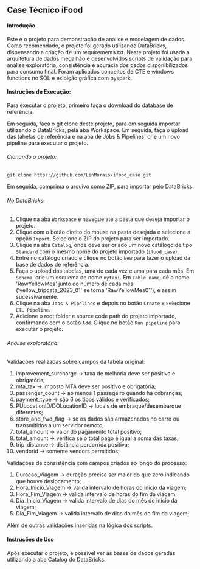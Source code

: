 ## Case Técnico iFood

#### Introdução
Este é o projeto para demonstração de análise e modelagem de dados. Como recomendado, o projeto foi gerado utilizando DataBricks, dispensando a criação de um requirements.txt. 
Neste projeto foi usada a arquitetura de dados medalhão e desenvolvidos scripts de validação para análise exploratória, consistência e acurácia dos dados disponibilizados para consumo final. Foram aplicados conceitos de CTE e windows functions no SQL e exibição gráfica com pyspark.

#### Instruções de Execução:
Para executar o projeto, primeiro faça o download do database de referência.

Em seguida, faça o git clone deste projeto, para em seguida importar utilizando o DataBricks, pela aba Workspace. Em seguida, faça o upload das tabelas de referência e na aba de Jobs & Pipelines, crie um novo pipeline para executar o projeto.

###### Clonando o projeto:

`git clone https://github.com/LinMorais/ifood_case.git`

Em seguida, comprima o arquivo como ZIP, para importar pelo DataBricks.

###### No DataBricks:

1. Clique na aba `Workspace` e navegue até a pasta que deseja importar o projeto.
2. Clique com o botão direito do mouse na pasta desejada e selecione a opção `Import`. Selecione o ZIP do projeto para ser importado.
3. Clique na aba `Catalog`, onde deve ser criado um novo catálogo de tipo `Standard` com o mesmo nome do projeto importado (`ifood_case`).
4. Entre no catálogo criado e clique no botão `New` para fazer o upload da base de dados de referência.
5. Faça o upload das tabelas, uma de cada vez e uma para cada mês. Em `Schema`, crie um esquema de nome `nytaxi`. Em `Table name`, dê o nome 'RawYellowMes' junto do número de cada mês ('yellow_tripdata_2023_01' se torna 'RawYellowMes01'), e assim sucessivamente.
6. Clique na aba `Jobs & Pipelines` e depois no botão `Create` e selecione `ETL Pipeline`.
7. Adicione o root folder e source code path do projeto importado, confirmando com o botão `Add`. Clique no botão `Run pipeline` para executar o projeto.

###### Análise exploratória:

Validações realizadas sobre campos da tabela original:
1. improvement_surcharge   ->   taxa de melhoria deve ser positiva e obrigatória;
2. mta_tax                 ->   imposto MTA deve ser positivo e obrigatória;
3. passenger_count         ->   ao menos 1 passageiro quando há cobranças;
4. payment_type            ->   são 6 os tipos válidos e verificados;
5. PULocationID/DOLocationID  -> locais de embraque/desembarque diferentes;
6. store_and_fwd_flag      ->   se os dados são armazenados no carro ou transmitidos a um servidor remoto;
7. total_amount            ->    valor do pagamento total positivo;
8. total_amount            ->   verifica se o total pago é igual a soma das taxas;
9. trip_distance           ->   distância percorrida positiva;
10. vendorid               ->   somente vendors permitidos;

Validações de consistência com campos criados ao longo do processo:
1. Duracao_Viagem          ->   duração precisa ser maior do que zero indicando que houve deslocamento;
2. Hora_Inicio_Viagem      ->   valida intervalo de horas do inicio da viagem;
3. Hora_Fim_Viagem         ->   valida intervalo de horas do fim da viagem;
4. Dia_Inicio_Viagem       ->   valida intervalo de dias do mês do inicio da viagem;
5. Dia_Fim_Viagem          ->   valida intervalo de dias do mês do fim da viagem;

Além de outras validações inseridas na lógica dos scripts.

####  Instruções de Uso
Após executar o projeto, é possível ver as bases de dados geradas utilizando a aba Catalog do DataBricks.
